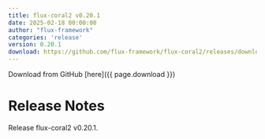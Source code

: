 ```yaml
---
title: flux-coral2 v0.20.1
date: 2025-02-18 00:00:00
author: "flux-framework"
categories: 'release'
version: 0.20.1
download: https://github.com/flux-framework/flux-coral2/releases/download/v0.20.1/flux-coral2-0.20.1.tar.gz
---
```


Download from GitHub [here]({{ page.download }})

# Release Notes

Release flux-coral2 v0.20.1.